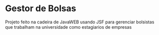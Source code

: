 # Gestor de Bolsas

Projeto feito na cadeira de JavaWEB usando JSF para gerenciar bolsistas que trabalham na universidade como estagiarios de empresas
